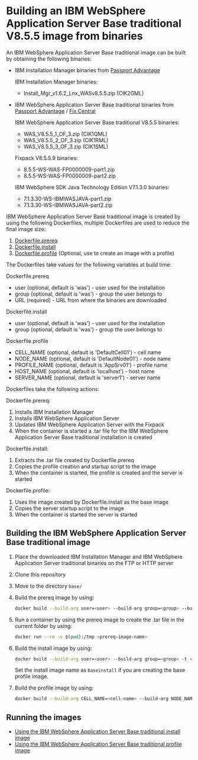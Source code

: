 # Building an IBM WebSphere Application Server Base traditional V8.5.5 image from binaries

An IBM WebSphere Application Server Base traditional image can be built by obtaining the following binaries:
* IBM Installation Manager binaries from [Passport Advantage](http://www-01.ibm.com/software/passportadvantage/pao_customer.html)

  IBM Installation Manager binaries:
  * Install_Mgr_v1.6.2_Lnx_WASv8.5.5.zip (CIK2GML)

* IBM WebSphere Application Server Base traditional binaries from [Passport Advantage](http://www-01.ibm.com/software/passportadvantage/pao_customer.html) / [Fix Central](http://www-933.ibm.com/support/fixcentral/)

  IBM WebSphere Application Server Base traditional V8.5.5 binaries:
  * WAS_V8.5.5_1_OF_3.zip (CIK1QML)
  * WAS_V8.5.5_2_OF_3.zip (CIK1RML)
  * WAS_V8.5.5_3_OF_3.zip (CIK1SML)

  Fixpack V8.5.5.9 binaries:
  * 8.5.5-WS-WAS-FP0000009-part1.zip
  * 8.5.5-WS-WAS-FP0000009-part2.zip

  IBM WebSphere SDK Java Technology Edition V7.1.3.0 binaries:
  * 7.1.3.30-WS-IBMWASJAVA-part1.zip
  * 7.1.3.30-WS-IBMWASJAVA-part2.zip

IBM WebSphere Application Server Base traditional image is created by using the following Dockerfiles, multiple Dockerfiles are used to reduce the final image size:

1. [Dockerfile.prereq](Dockerfile.prereq)
2. [Dockerfile.install](Dockerfile.install)
3. [Dockerfile.profile](Dockerfile.profile) (Optional, use to create an image with a profile)

The Dockerfiles take values for the following variables at build time:

Dockerfile.prereq
* user (optional, default is 'was') - user used for the installation
* group (optional, default is 'was') - group the user belongs to
* URL (required) - URL from where the binaries are downloaded

Dockerfile.install
* user (optional, default is 'was') - user used for the installation
* group (optional, default is 'was') - group the user belongs to

Dockerfile.profile
* CELL_NAME (optional, default is 'DefaultCell01') - cell name
* NODE_NAME (optional, default is 'DefaultNode01') - node name
* PROFILE_NAME (optional, default is 'AppSrv01') - profile name
* HOST_NAME (optional, default is 'localhost') - host name 
* SERVER_NAME (optional, default is 'server1') - server name


Dockerfiles take the following actions:

Dockerfile.prereq:

1. Installs IBM Installation Manager
2. Installs IBM WebSphere Application Server 
3. Updates IBM WebSphere Application Server with the Fixpack
4. When the container is started a .tar file for the IBM WebSphere Application Server Base traditional installation is created

Dockerfile.install:

1. Extracts the .tar file created by Dockerfile.prereq
2. Copies the profile creation and startup script to the image
3. When the container is started, the profile is created and the server is started

Dockerfile.profile:

1. Uses the image created by Dockerfile.install as the base image
2. Copies the server startup script to the image
3. When the container is started the server is started

## Building the IBM WebSphere Application Server Base traditional image

1. Place the downloaded IBM Installation Manager and IBM WebSphere Application Server traditional binaries on the FTP or HTTP server
2. Clone this repository
3. Move to the directory `base/`
4. Build the prereq image by using:

    ```bash
    docker build --build-arg user=<user> --build-arg group=<group> --build-arg URL=<URL> -t <prereq-image-name> -f Dockerfile.prereq .
    ```

5. Run a container by using the prereq image to create the .tar file in the current folder by using:

    ```bash
    docker run --rm -v $(pwd):/tmp <prereq-image-name>
    ```

6. Build the install image by using:

    ```bash
    docker build --build-arg user=<user> --build-arg group=<group> -t <install-image-name> -f Dockerfile.install .
    ```
    Set the install image name as `baseinstall` if you are creating the base profile image.

7. Build the profile image by using:

    ```bash
    docker build --build-arg CELL_NAME=<cell-name> --build-arg NODE_NAME=<node-name> --build-arg PROFILE_NAME=<profile-name> --build-arg HOST_NAME=<host-name> --build-arg SERVER_NAME=<server-name> -t <profile-image-name> -f Dockerfile.profile .                              
    ```

## Running the images

* [Using the IBM WebSphere Application Server Base traditional install image](Run-install-image.md) 
* [Using the IBM WebSphere Application Server Base traditional profile image](Run-profile-image.md)
